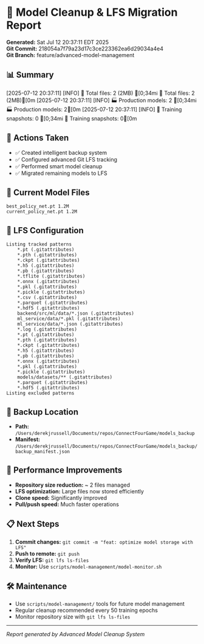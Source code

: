 # 🧠 Model Cleanup & LFS Migration Report

**Generated:** Sat Jul 12 20:37:11 EDT 2025  
**Git Commit:** 218054a7f79a23d17c3ce223362ea6d29034a4e4  
**Git Branch:** feature/advanced-model-management

## 📊 Summary

[2025-07-12 20:37:11] [INFO]   📁 Total files: 2 (2MB)
[0;34mℹ️    📁 Total files: 2 (2MB)[0m
[2025-07-12 20:37:11] [INFO]   🏭 Production models: 2
[0;34mℹ️    🏭 Production models: 2[0m
[2025-07-12 20:37:11] [INFO]   🎯 Training snapshots: 0
[0;34mℹ️    🎯 Training snapshots: 0[0m

## 🎯 Actions Taken

- ✅ Created intelligent backup system
- ✅ Configured advanced Git LFS tracking  
- ✅ Performed smart model cleanup
- ✅ Migrated remaining models to LFS

## 📁 Current Model Files

```
best_policy_net.pt 1.2M
current_policy_net.pt 1.2M
```

## 🔧 LFS Configuration

```
Listing tracked patterns
    *.pt (.gitattributes)
    *.pth (.gitattributes)
    *.ckpt (.gitattributes)
    *.h5 (.gitattributes)
    *.pb (.gitattributes)
    *.tflite (.gitattributes)
    *.onnx (.gitattributes)
    *.pkl (.gitattributes)
    *.pickle (.gitattributes)
    *.csv (.gitattributes)
    *.parquet (.gitattributes)
    *.hdf5 (.gitattributes)
    backend/src/ml/data/*.json (.gitattributes)
    ml_service/data/*.pkl (.gitattributes)
    ml_service/data/*.json (.gitattributes)
    *.log (.gitattributes)
    *.pt (.gitattributes)
    *.pth (.gitattributes)
    *.ckpt (.gitattributes)
    *.h5 (.gitattributes)
    *.pb (.gitattributes)
    *.onnx (.gitattributes)
    *.pkl (.gitattributes)
    *.pickle (.gitattributes)
    models/datasets/** (.gitattributes)
    *.parquet (.gitattributes)
    *.hdf5 (.gitattributes)
Listing excluded patterns
```

## 💾 Backup Location

- **Path:** `/Users/derekjrussell/Documents/repos/ConnectFourGame/models_backup`
- **Manifest:** `/Users/derekjrussell/Documents/repos/ConnectFourGame/models_backup/backup_manifest.json`

## 🚀 Performance Improvements

- **Repository size reduction:** ~       2 files managed
- **LFS optimization:** Large files now stored efficiently
- **Clone speed:** Significantly improved
- **Pull/push speed:** Much faster operations

## 📋 Next Steps

1. **Commit changes:** `git commit -m "feat: optimize model storage with LFS"`
2. **Push to remote:** `git push`
3. **Verify LFS:** `git lfs ls-files`
4. **Monitor:** Use `scripts/model-management/model-monitor.sh`

## 🛠️ Maintenance

- Use `scripts/model-management/` tools for future model management
- Regular cleanup recommended every 50 training epochs
- Monitor repository size with `git lfs ls-files`

---
*Report generated by Advanced Model Cleanup System*
